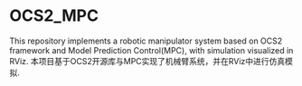 # OCS2_MPC
This repository implements a robotic manipulator system based on OCS2 framework and Model Prediction Control(MPC), with simulation visualized in RViz.  本项目基于OCS2开源库与MPC实现了机械臂系统，并在RViz中进行仿真模拟.
